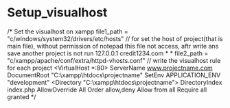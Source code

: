 # Setup_visualhost

/* Set the visualhost on xampp
      file1_path = "c/windows/system32/drivers/etc/hosts"   // for set the host of project(that is main file), without permission of notepad this file not access, aftr  write ans save another project is not run 
        127.0.0.1 credit1234.com
     * 
     * file2_path = "c/xampp/apache/conf/extra/httpd-vhosts.conf"    // write the visualhost rule for each project
     <VirtualHost *:80>
            ServerName www.projectname.com
            DocumentRoot "C:\xampp\htdocs\projectname"
            SetEnv APPLICATION_ENV "development"
            <Directory "C:\xampp\htdocs\projectname">
                DirectoryIndex index.php
                AllowOverride All
                Order allow,deny
                Allow from all
                Require all granted
            </Directory>
        </VirtualHost>
    */

